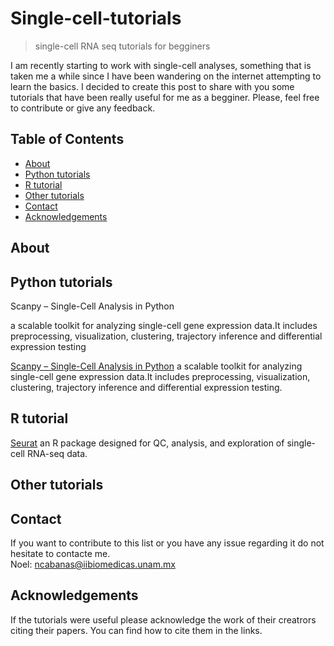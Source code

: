 # Single-cell-tutorials
> single-cell RNA seq tutorials for begginers

I am recently starting to work with single-cell analyses, something that is taken me a while since I have been wandering on the internet attempting to learn the basics. I decided to create this post to share with you some tutorials that have been really useful for me as a begginer. Please, feel free to contribute or give any feedback. 


<!-- TABLE OF CONTENTS -->
## Table of Contents

* [About](#about-the-project)
* [Python tutorials](#Python)
* [R tutorial](#R)
* [Other tutorials](#Other)
* [Contact](#contact)
* [Acknowledgements](#acknowledgements)


## About

## Python tutorials
Scanpy – Single-Cell Analysis in Python

a scalable toolkit for analyzing single-cell gene expression data.It includes preprocessing, visualization, clustering, trajectory inference and differential expression testing

[Scanpy – Single-Cell Analysis in Python](https://scanpy.readthedocs.io/en/stable/#) a scalable toolkit for analyzing single-cell gene expression data.It includes preprocessing, visualization, clustering, trajectory inference and differential expression testing.

## R tutorial
[Seurat](https://satijalab.org/seurat/) an R package designed for QC, analysis, and exploration of single-cell RNA-seq data.



## Other tutorials

## Contact
If you want to contribute to this list or you have any issue regarding it do not hesitate to contacte me.                            
Noel: ncabanas@iibiomedicas.unam.mx


## Acknowledgements
If the tutorials were useful please acknowledge the work of their creatrors citing their papers.
You can find how to cite them in the links.


